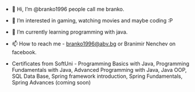 - 👋 Hi, I’m @branko1996 people call me branko.
- 👀 I’m interested in gaming, watching movies and maybe coding :P
- 🌱 I’m currently learning programming with java.
- 📫 How to reach me -  branko1996@abv.bg or Branimir Nenchev on facebook.

-  Certificates from SoftUni - 
Programming Basics with Java,
Programming Fundamentals with Java, 
Advanced Programming with Java, 
Java OOP, 
SQL Data Base, 
Spring framework introduction, 
Spring Fundamentals, 
Spring Advances (coming soon)


